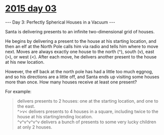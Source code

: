 # [2015 day 03](https://adventofcode.com/2015/day/3)

--- Day 3: Perfectly Spherical Houses in a Vacuum ---

Santa is delivering presents to an infinite two-dimensional grid of houses.

He begins by delivering a present to the house at his starting location, and then an elf at the North Pole calls him via radio and tells him where to move next.  Moves are always exactly one house to the north (^), south (v), east (>), or west (<).  After each move, he delivers another present to the house at his new location.

However, the elf back at the north pole has had a little too much eggnog, and so his directions are a little off, and Santa ends up visiting some houses more than once.  How many houses receive at least one present?

For example:

> delivers presents to 2 houses: one at the starting location, and one to the east.\
^>v< delivers presents to 4 houses in a square, including twice to the house at his starting/ending location.\
^v^v^v^v^v delivers a bunch of presents to some very lucky children at only 2 houses.
